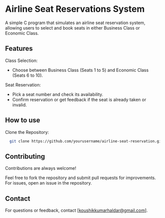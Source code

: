 
# Airline Seat Reservations System

A simple C program that simulates an airline seat reservation system, allowing users to select and book seats in either Business Class or Economic Class.




## Features

Class Selection:

- Choose between Business Class (Seats 1 to 5) and Economic Class (Seats 6 to 10).

Seat Reservation:

- Pick a seat number and check its availability.
- Confirm reservation or get feedback if the seat is already taken or invalid.


## How to use

Clone the Repository:

```bash
  git clone https://github.com/yourusername/airline-seat-reservation.git

```
    
## Contributing

Contributions are always welcome!

Feel free to fork the repository and submit pull requests for improvements. For issues, open an issue in the repository.


## Contact

For questions or feedback, contact [koushikkumarhaldar@gmail.com].


